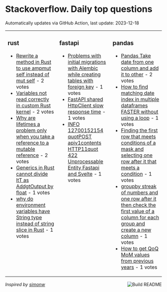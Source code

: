 # Stackoverflow. Daily top questions 

Automatically updates via GitHub Action, last update: <!-- date starts -->2023-12-18<!-- date ends -->


<table><tr><td valign="top" width="33%">

### rust
<!-- rust starts -->
* [Rewrite a method in Rust to use ampmut self instead of mut self](https://stackoverflow.com/questions/77675736/rewrite-a-method-in-rust-to-use-mut-self-instead-of-mut-self) - 2 votes
* [Variables not read correctly in custom Rust kernel](https://stackoverflow.com/questions/77680724/variables-not-read-correctly-in-custom-rust-kernel) - 2 votes
* [Why are lifetimes a problem only when you take a reference to a mutable reference](https://stackoverflow.com/questions/77673378/why-are-lifetimes-a-problem-only-when-you-take-a-reference-to-a-mutable-referenc) - 2 votes
* [Generics in Rust cannot divide ltT as AddgtOutput by float](https://stackoverflow.com/questions/77680792/generics-in-rust-cannot-divide-t-as-addoutput-by-float) - 1 votes
* [why do environment variables have String type instead of string slice in Rust](https://stackoverflow.com/questions/77680012/why-do-environment-variables-have-string-type-instead-of-string-slice-in-rust) - 1 votes
<!-- rust ends -->
</td><td valign="top" width="34%">


### fastapi
<!-- fastapi starts -->
* [Problems with initial migrations with Alembic while creating tables with foreign key](https://stackoverflow.com/questions/77674027/problems-with-initial-migrations-with-alembic-while-creating-tables-with-foreign) - 1 votes
* [FastAPI shared HttpClient slow response time](https://stackoverflow.com/questions/77679885/fastapi-shared-httpclient-slow-response-time) - 1 votes
* [INFO 12700152154  quotPOST apiv1contents HTTP11quot 422 Unprocessable Entity Fastapi and Svelte](https://stackoverflow.com/questions/77678489/info-127-0-0-152154-post-api-v1-contents-http-1-1-422-unprocessable-enti) - 1 votes
<!-- fastapi ends -->
</td><td valign="top" width="34%">


### pandas
<!-- pandas starts -->
* [Pandas Take date from one column and add it to other](https://stackoverflow.com/questions/77678190/pandas-take-date-from-one-column-and-add-it-to-other) - 2 votes
* [How to find matching date index in multiple dataframes FASTER without using a loop](https://stackoverflow.com/questions/77681239/how-to-find-matching-date-index-in-multiple-dataframes-faster-without-using-a-lo) - 1 votes
* [Finding the first row that meets conditions of a mask and selecting one row after it that meets a condition](https://stackoverflow.com/questions/77676553/finding-the-first-row-that-meets-conditions-of-a-mask-and-selecting-one-row-afte) - 1 votes
* [groupby streak of numbers and one row after it then check the first value of a column for each group and create a new column](https://stackoverflow.com/questions/77673792/groupby-streak-of-numbers-and-one-row-after-it-then-check-the-first-value-of-a-c) - 1 votes
* [How to get QoQ MoM values from previous years](https://stackoverflow.com/questions/77680539/how-to-get-qoq-mom-values-from-previous-years) - 1 votes
<!-- pandas ends -->
</td></tr></table>

<a href="https://github.com/hp0404/hp0404/actions"><img src="https://github.com/hp0404/hp0404/workflows/Build%20README/badge.svg" align="right" alt="Build README"></a> <p>*Inspired by  [simonw](https://github.com/simonw/simonw)*</p>

